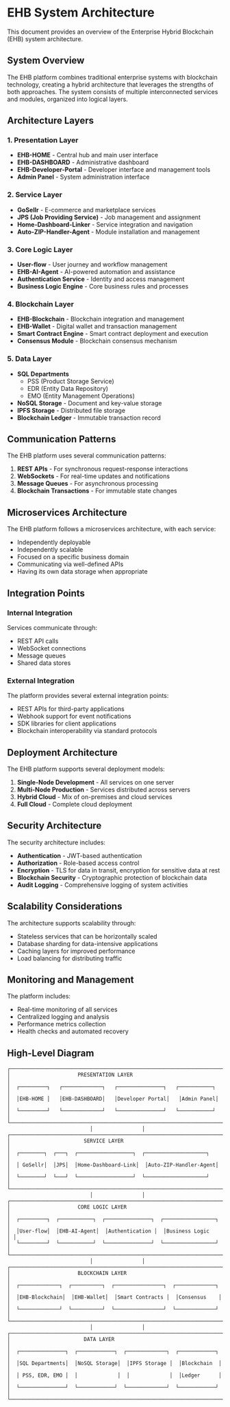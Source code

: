 # EHB System Architecture

This document provides an overview of the Enterprise Hybrid Blockchain (EHB) system architecture.

## System Overview

The EHB platform combines traditional enterprise systems with blockchain technology, creating a hybrid architecture that leverages the strengths of both approaches. The system consists of multiple interconnected services and modules, organized into logical layers.

## Architecture Layers

### 1. Presentation Layer

- **EHB-HOME** - Central hub and main user interface
- **EHB-DASHBOARD** - Administrative dashboard
- **EHB-Developer-Portal** - Developer interface and management tools
- **Admin Panel** - System administration interface

### 2. Service Layer

- **GoSellr** - E-commerce and marketplace services
- **JPS (Job Providing Service)** - Job management and assignment
- **Home-Dashboard-Linker** - Service integration and navigation
- **Auto-ZIP-Handler-Agent** - Module installation and management

### 3. Core Logic Layer

- **User-flow** - User journey and workflow management
- **EHB-AI-Agent** - AI-powered automation and assistance
- **Authentication Service** - Identity and access management
- **Business Logic Engine** - Core business rules and processes

### 4. Blockchain Layer

- **EHB-Blockchain** - Blockchain integration and management
- **EHB-Wallet** - Digital wallet and transaction management
- **Smart Contract Engine** - Smart contract deployment and execution
- **Consensus Module** - Blockchain consensus mechanism

### 5. Data Layer

- **SQL Departments**
  - PSS (Product Storage Service)
  - EDR (Entity Data Repository)
  - EMO (Entity Management Operations)
- **NoSQL Storage** - Document and key-value storage
- **IPFS Storage** - Distributed file storage
- **Blockchain Ledger** - Immutable transaction record

## Communication Patterns

The EHB platform uses several communication patterns:

1. **REST APIs** - For synchronous request-response interactions
2. **WebSockets** - For real-time updates and notifications
3. **Message Queues** - For asynchronous processing
4. **Blockchain Transactions** - For immutable state changes

## Microservices Architecture

The EHB platform follows a microservices architecture, with each service:

- Independently deployable
- Independently scalable
- Focused on a specific business domain
- Communicating via well-defined APIs
- Having its own data storage when appropriate

## Integration Points

### Internal Integration

Services communicate through:
- REST API calls
- WebSocket connections
- Message queues
- Shared data stores

### External Integration

The platform provides several external integration points:
- REST APIs for third-party applications
- Webhook support for event notifications
- SDK libraries for client applications
- Blockchain interoperability via standard protocols

## Deployment Architecture

The EHB platform supports several deployment models:

1. **Single-Node Development** - All services on one server
2. **Multi-Node Production** - Services distributed across servers
3. **Hybrid Cloud** - Mix of on-premises and cloud services
4. **Full Cloud** - Complete cloud deployment

## Security Architecture

The security architecture includes:

- **Authentication** - JWT-based authentication
- **Authorization** - Role-based access control
- **Encryption** - TLS for data in transit, encryption for sensitive data at rest
- **Blockchain Security** - Cryptographic protection of blockchain data
- **Audit Logging** - Comprehensive logging of system activities

## Scalability Considerations

The architecture supports scalability through:

- Stateless services that can be horizontally scaled
- Database sharding for data-intensive applications
- Caching layers for improved performance
- Load balancing for distributing traffic

## Monitoring and Management

The platform includes:

- Real-time monitoring of all services
- Centralized logging and analysis
- Performance metrics collection
- Health checks and automated recovery

## High-Level Diagram

```
┌─────────────────────────────────────────────────────────────────────┐
│                      PRESENTATION LAYER                             │
│  ┌─────────┐   ┌─────────────┐   ┌───────────────┐   ┌───────────┐  │
│  │EHB-HOME │   │EHB-DASHBOARD│   │Developer Portal│   │Admin Panel│  │
│  └─────────┘   └─────────────┘   └───────────────┘   └───────────┘  │
└─────────────────────────────────────────────────────────────────────┘
                           │                │
┌─────────────────────────────────────────────────────────────────────┐
│                        SERVICE LAYER                                │
│  ┌────────┐  ┌───┐  ┌──────────────────┐  ┌────────────────────┐    │
│  │ GoSellr│  │JPS│  │Home-Dashboard-Link│  │Auto-ZIP-Handler-Agent│  │
│  └────────┘  └───┘  └──────────────────┘  └────────────────────┘    │
└─────────────────────────────────────────────────────────────────────┘
                           │                │
┌─────────────────────────────────────────────────────────────────────┐
│                      CORE LOGIC LAYER                               │
│  ┌─────────┐  ┌───────────┐  ┌───────────────┐  ┌─────────────────┐ │
│  │User-flow│  │EHB-AI-Agent│  │Authentication │  │Business Logic    │ │
│  └─────────┘  └───────────┘  └───────────────┘  └─────────────────┘ │
└─────────────────────────────────────────────────────────────────────┘
                           │                │
┌─────────────────────────────────────────────────────────────────────┐
│                      BLOCKCHAIN LAYER                               │
│  ┌─────────────┐  ┌──────────┐  ┌────────────────┐  ┌─────────────┐ │
│  │EHB-Blockchain│  │EHB-Wallet│  │Smart Contracts │  │Consensus    │ │
│  └─────────────┘  └──────────┘  └────────────────┘  └─────────────┘ │
└─────────────────────────────────────────────────────────────────────┘
                           │                │
┌─────────────────────────────────────────────────────────────────────┐
│                        DATA LAYER                                   │
│  ┌───────────────┐  ┌────────────┐  ┌─────────────┐  ┌────────────┐ │
│  │SQL Departments│  │NoSQL Storage│  │IPFS Storage │  │Blockchain  │ │
│  │ PSS, EDR, EMO │  │             │  │             │  │Ledger      │ │
│  └───────────────┘  └────────────┘  └─────────────┘  └────────────┘ │
└─────────────────────────────────────────────────────────────────────┘
```